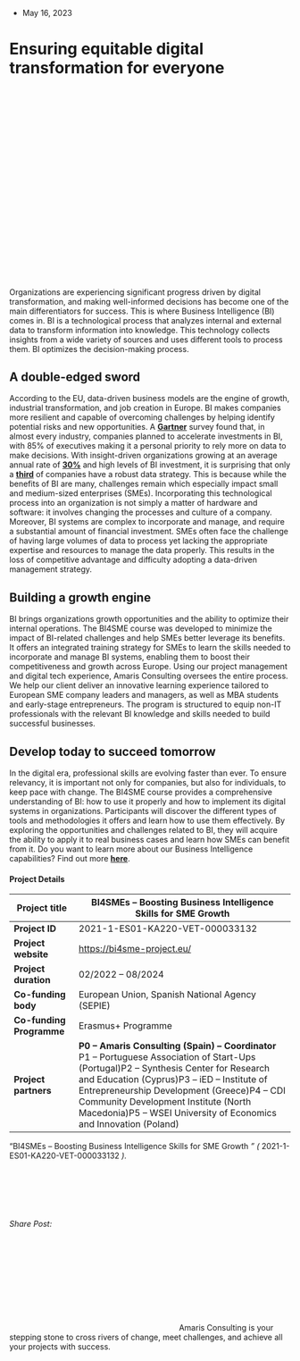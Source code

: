 * May 16, 2023


# Ensuring equitable digital transformation for everyone
![digital](data:image/svg+xml,%3Csvg%20xmlns='http://www.w3.org/2000/svg'%20viewBox='0%200%20640%20453'%3E%3C/svg%3E)
Organizations are experiencing significant progress driven by digital transformation, and making well-informed decisions has become one of the main differentiators for success. This is where Business Intelligence (BI) comes in.
BI is a technological process that analyzes internal and external data to transform information into knowledge. This technology collects insights from a wide variety of sources and uses different tools to process them. BI optimizes the decision-making process.
## A double-edged sword
According to the EU, data-driven business models are the engine of growth, industrial transformation, and job creation in Europe.
BI makes companies more resilient and capable of overcoming challenges by helping identify potential risks and new opportunities. A [**Gartner**](https://www.gartner.com/en/documents/3991286) survey found that, in almost every industry, companies planned to accelerate investments in BI, with 85% of executives making it a personal priority to rely more on data to make decisions.
With insight-driven organizations growing at an average annual rate of **[30%](https://www.forrester.com/report/InsightsDriven-Businesses-Set-The-Pace-For-Global-Growth/RES130848#figure3)** and high levels of BI investment, it is surprising that only a **[third](https://c6abb8db-514c-4f5b-b5a1-fc710f1e464e.filesusr.com/ugd/e5361a_76709448ddc6490981f0cbea42d51508.pdf)** of companies have a robust data strategy. This is because while the benefits of BI are many, challenges remain which especially impact small and medium-sized enterprises (SMEs). Incorporating this technological process into an organization is not simply a matter of hardware and software: it involves changing the processes and culture of a company. Moreover, BI systems are complex to incorporate and manage, and require a substantial amount of financial investment.
SMEs often face the challenge of having large volumes of data to process yet lacking the appropriate expertise and resources to manage the data properly. This results in the loss of competitive advantage and difficulty adopting a data-driven management strategy.
## Building a growth engine
BI brings organizations growth opportunities and the ability to optimize their internal operations.
The BI4SME course was developed to minimize the impact of BI-related challenges and help SMEs better leverage its benefits. It offers an integrated training strategy for SMEs to learn the skills needed to incorporate and manage BI systems, enabling them to boost their competitiveness and growth across Europe.
Using our project management and digital tech experience, Amaris Consulting oversees the entire process. We help our client deliver an innovative learning experience tailored to European SME company leaders and managers, as well as MBA students and early-stage entrepreneurs. The program is structured to equip non-IT professionals with the relevant BI knowledge and skills needed to build successful businesses.
## Develop today to succeed tomorrow
In the digital era, professional skills are evolving faster than ever. To ensure relevancy, it is important not only for companies, but also for individuals, to keep pace with change.
The BI4SME course provides a comprehensive understanding of BI: how to use it properly and how to implement its digital systems in organizations. Participants will discover the different types of tools and methodologies it offers and learn how to use them effectively. By exploring the opportunities and challenges related to BI, they will acquire the ability to apply it to real business cases and learn how SMEs can benefit from it.
Do you want to learn more about our Business Intelligence capabilities? Find out more [**here**](https://amaris.com/offer/business-intelligence/).
#### Project Details
**Project title**| **BI4SMEs – Boosting Business Intelligence Skills for SME Growth**  
---|---  
**Project ID**|  2021-1-ES01-KA220-VET-000033132  
**Project website**| <https://bi4sme-project.eu/>  
**Project duration**|  02/2022 – 08/2024  
**Co-funding body**|  European Union, Spanish National Agency (SEPIE)  
**Co-funding Programme**|  Erasmus+ Programme  
**Project partners**| **P0 – Amaris Consulting (Spain) – Coordinator** P1 – Portuguese Association of Start-Ups (Portugal)P2 – Synthesis Center for Research and Education (Cyprus)P3 – iED – Institute of Entrepreneurship Development (Greece)P4 – CDI Community Development Institute (North Macedonia)P5 – WSEI University of Economics and Innovation (Poland)  
“BI4SMEs – Boosting Business Intelligence Skills for SME Growth _” (_ 2021-1-ES01-KA220-VET-000033132 _)._
![image](data:image/svg+xml,%3Csvg%20xmlns='http://www.w3.org/2000/svg'%20viewBox='0%200%20825%20140'%3E%3C/svg%3E)
###### Share Post:
![Amaris Logo](data:image/svg+xml,%3Csvg%20xmlns='http://www.w3.org/2000/svg'%20viewBox='0%200%200%200'%3E%3C/svg%3E)
Amaris Consulting is your stepping stone to cross rivers of change, meet challenges, and achieve all your projects with success.
